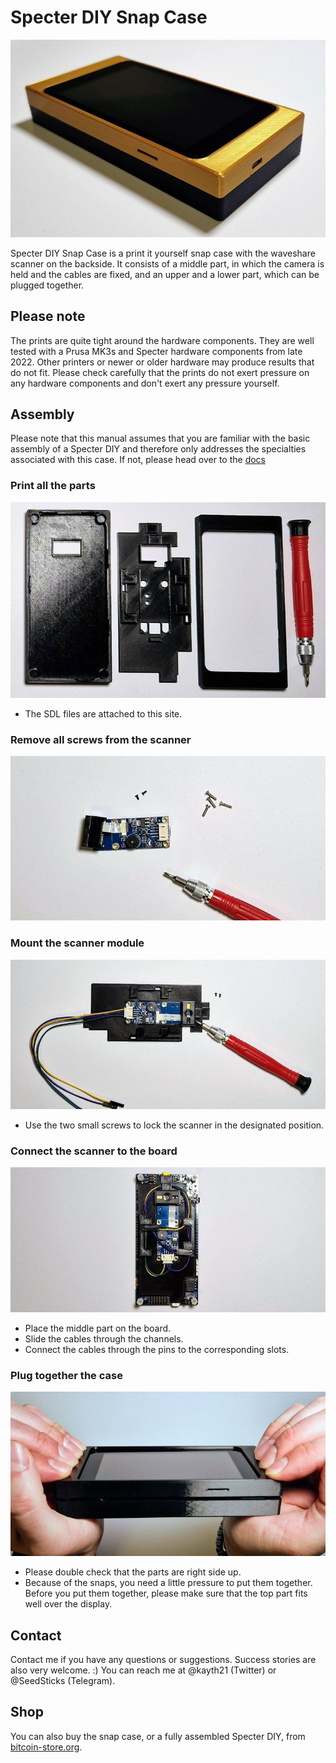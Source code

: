 # Specter DIY Snap Case

![](../../pictures/gallery/snap-case-bronze-black-1.jpg)

Specter DIY Snap Case is a print it yourself snap case with the waveshare scanner on the backside. It consists of a middle part, in which the camera is held and the cables are fixed, and an upper and a lower part, which can be plugged together. 

## Please note

The prints are quite tight around the hardware components. They are well tested with a Prusa MK3s and Specter hardware components from late 2022. Other printers or newer or older hardware may produce results that do not fit. Please check carefully that the prints do not exert pressure on any hardware components and don't exert any pressure yourself. 

## Assembly

Please note that this manual assumes that you are familiar with the basic assembly of a Specter DIY and therefore only addresses the specialties associated with this case. If not, please head over to the [docs](../../)

### Print all the parts

![](../../pictures/gallery/snap-case-printed-parts-1.jpg)

- The SDL files are attached to this site. 

### Remove all screws from the scanner

![](../../pictures/gallery/snap-case-remove-screws-from-scanner-1.jpg)

### Mount the scanner module

![](../../pictures/gallery/snap-case-mount-scanner-1.jpg)

- Use the two small screws to lock the scanner in the designated position.

### Connect the scanner to the board

![](../../pictures/gallery/snap-case-connect-scanner-1.jpg)

- Place the middle part on the board.
- Slide the cables through the channels.
- Connect the cables through the pins to the corresponding slots.

### Plug together the case

![](../../pictures/gallery/snap-case-plug-together-1.jpg)

- Please double check that the parts are right side up.
- Because of the snaps, you need a little pressure to put them together. Before you put them together, please make sure that the top part fits well over the display.

## Contact

Contact me if you have any questions or suggestions. Success stories are also very welcome. :) You can reach me at @kayth21 (Twitter) or @SeedSticks (Telegram).

## Shop

You can also buy the snap case, or a fully assembled Specter DIY, from [bitcoin-store.org](https://bitcoin-store.org).